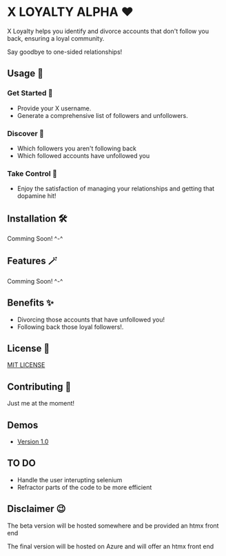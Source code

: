 # X LOYALTY ALPHA :heart:

X Loyalty helps you identify and divorce accounts that don't follow you back, ensuring a loyal community. 

Say goodbye to one-sided relationships!

## Usage :thinking:

### Get Started :baby:

- Provide your X username.
- Generate a comprehensive list of followers and unfollowers.

### Discover :mag_right:

- Which followers you aren't following back
- Which followed accounts have unfollowed you

### Take Control :mechanical_arm:

- Enjoy the satisfaction of managing your relationships and getting that dopamine hit!

## Installation :hammer_and_wrench:

Comming Soon! ^-^

## Features :magic_wand:

Comming Soon! ^-^

## Benefits :sparkles:

- Divorcing those accounts that have unfollowed you!
- Following back those loyal followers!.

## License :scroll:

[MIT LICENSE](https://github.com/CHRISTOPHER-J-FRANCISCO/INSTA-LOYAL/blob/main/LICENSE)

## Contributing :handshake:

Just me at the moment!

## Demos

- [Version 1.0](https://rumble.com/v5no48b-xloyalty-version-1.0-demo.html)

## TO DO

- Handle the user interupting selenium
- Refractor parts of the code to be more efficient

## Disclaimer :wink:

The beta version will be hosted somewhere and be provided an htmx front end

The final version will be hosted on Azure and will offer an htmx front end
